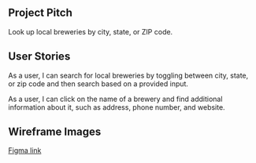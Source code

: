 ## Project Pitch
Look up local breweries by city, state, or ZIP code.

## User Stories
As a user, I can search for local breweries by toggling between city, state, or zip code and then search based on a provided input.

As a user, I can click on the name of a brewery and find additional information about it, such as address, phone number, and website.

## Wireframe Images
[Figma link](https://www.figma.com/file/rnpnyLgBT3HZCcQ0EYOFX2/Phase-1-Project-Wireframe?node-id=0%3A1)